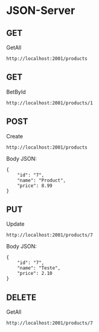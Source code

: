 # JSON-Server

## GET
GetAll
```
http://localhost:2001/products
```


## GET
BetById
```
http://localhost:2001/products/1
```


## POST
Create
```
http://localhost:2001/products
```

Body JSON:
```
{
    "id": "7",
    "name": "Product",
    "price": 8.99
}
```


## PUT
Update

```
http://localhost:2001/products/7
```

Body JSON:
```
{
    "id": "7",
    "name": "Teste",
    "price": 2.10
}
```


## DELETE
GetAll
```
http://localhost:2001/products/7
```

